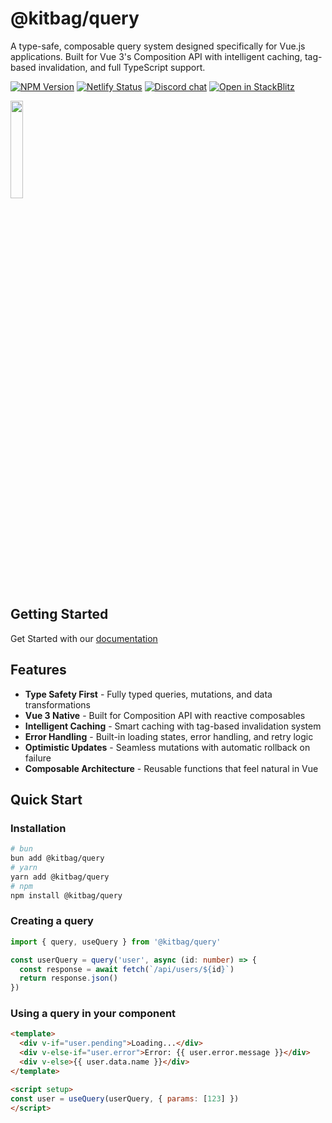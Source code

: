# @kitbag/query

A type-safe, composable query system designed specifically for Vue.js applications. Built for Vue 3's Composition API with intelligent caching, tag-based invalidation, and full TypeScript support.

[![NPM Version][npm-badge]][npm-url]
[![Netlify Status][netlify-badge]][netlify-url]
[![Discord chat][discord-badge]][discord-url]
[![Open in StackBlitz][stackblitz-badge]][stackblitz-url]

<img src="https://kitbag.dev/kitbag-logo.svg" width="20%" />

## Getting Started

Get Started with our [documentation](https://kitbag-query.netlify.app/)

## Features

- **Type Safety First** - Fully typed queries, mutations, and data transformations
- **Vue 3 Native** - Built for Composition API with reactive composables
- **Intelligent Caching** - Smart caching with tag-based invalidation system
- **Error Handling** - Built-in loading states, error handling, and retry logic
- **Optimistic Updates** - Seamless mutations with automatic rollback on failure
- **Composable Architecture** - Reusable functions that feel natural in Vue

## Quick Start

### Installation

```bash
# bun
bun add @kitbag/query
# yarn
yarn add @kitbag/query
# npm
npm install @kitbag/query
```

### Creating a query

```ts
import { query, useQuery } from '@kitbag/query'

const userQuery = query('user', async (id: number) => {
  const response = await fetch(`/api/users/${id}`)
  return response.json()
})
```

### Using a query in your component

```html
<template>
  <div v-if="user.pending">Loading...</div>
  <div v-else-if="user.error">Error: {{ user.error.message }}</div>
  <div v-else>{{ user.data.name }}</div>
</template>

<script setup>
const user = useQuery(userQuery, { params: [123] })
</script>
```

[npm-badge]: https://img.shields.io/npm/v/@kitbag/query.svg
[npm-url]: https://www.npmjs.org/package/@kitbag/query
[netlify-badge]: https://api.netlify.com/api/v1/badges/c12f79b8-49f9-4529-bc23-f8ffca8919a3/deploy-status
[netlify-url]: https://app.netlify.com/sites/kitbag-query/deploys
[stackblitz-badge]: https://developer.stackblitz.com/img/open_in_stackblitz_small.svg
[stackblitz-url]: https://stackblitz.com/~/github.com/kitbagjs/query-preview
[discord-badge]: https://img.shields.io/discord/1079625926024900739?logo=discord&label=Discord
[discord-url]: https://discord.gg/zw7dpcc5HV
